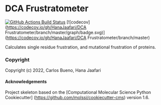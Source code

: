 DCA Frustratometer
==============================
[//]: # (Badges)
[![GitHub Actions Build Status](https://github.com/HanaJaafari/dca_frustratometer/workflows/CI/badge.svg)](https://github.com/HanaJaafari/dca_frustratometer/actions?query=workflow%3ACI)
[![codecov](https://codecov.io/gh/HanaJaafari/DCA Frustratometer/branch/master/graph/badge.svg)](https://codecov.io/gh/HanaJaafari/DCA Frustratometer/branch/master)

Calculates single residue frustration, and mutational frustration of proteins.

### Copyright

Copyright (c) 2022, Carlos Bueno, Hana Jaafari




#### Acknowledgements
 
Project skeleton based on the [Computational Molecular Science Python Cookiecutter] (https://github.com/molssi/cookiecutter-cms) version 1.6.

